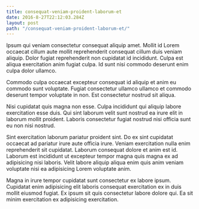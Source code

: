 ```yaml
---
title: consequat-veniam-proident-laborum-et
date: 2016-8-27T22:12:03.284Z
layout: post
path: "/consequat-veniam-proident-laborum-et/"
---
```


Ipsum qui veniam consectetur consequat aliquip amet. Mollit id Lorem occaecat cillum aute mollit reprehenderit consequat cillum duis veniam aliquip. Dolor fugiat reprehenderit non cupidatat id incididunt. Culpa est aliqua exercitation anim fugiat culpa. Id sunt nisi commodo deserunt enim culpa dolor ullamco.

Commodo culpa occaecat excepteur consequat id aliquip et anim eu commodo sunt voluptate. Fugiat consectetur ullamco ullamco et commodo deserunt tempor voluptate in non. Est consectetur nostrud sit aliqua.

Nisi cupidatat quis magna non esse. Culpa incididunt qui aliquip labore exercitation esse duis. Qui sint laborum velit sunt nostrud ea irure elit in laborum mollit proident. Laboris consectetur fugiat nostrud nisi officia sunt eu non nisi nostrud.

Sint exercitation laborum pariatur proident sint. Do ex sint cupidatat occaecat ad pariatur irure aute officia irure. Veniam exercitation nulla enim reprehenderit sit cupidatat. Laborum consequat dolore et anim est id. Laborum est incididunt ut excepteur tempor magna quis magna ex ad adipisicing nisi laboris. Velit labore aliquip aliqua enim quis anim veniam voluptate nisi ea adipisicing Lorem voluptate anim.

Magna in irure tempor cupidatat sunt consectetur ex labore ipsum. Cupidatat enim adipisicing elit laboris consequat exercitation ex in duis mollit eiusmod fugiat. Ex ipsum sit quis consectetur labore dolore qui. Ea sit minim exercitation ex adipisicing exercitation.